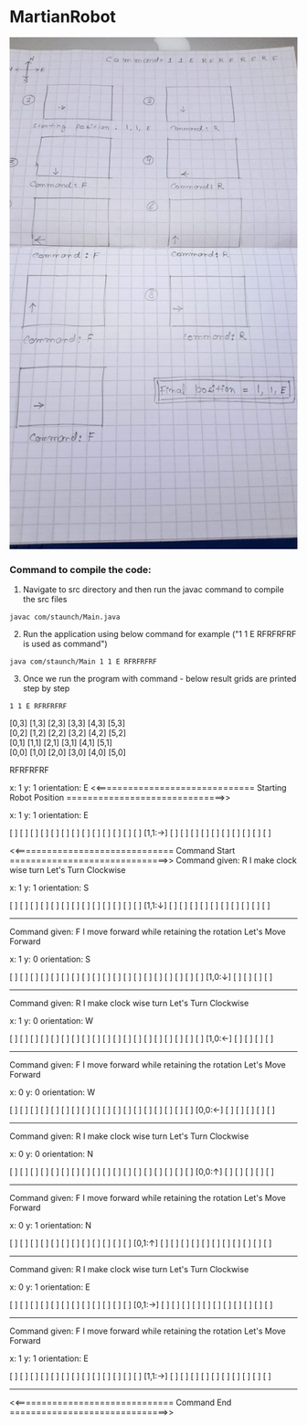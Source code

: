 # MartianRobot

![Alt text](res/Robot-Movement-1stCommand-Example.jpeg?raw=true "Understanding Robot movement ")


### Command to compile the code:
1. Navigate to src directory and then run the javac command to compile the src files

```
javac com/staunch/Main.java
```

2. Run the application using below command 
   for example ("1 1 E RFRFRFRF is used as command")
```
java com/staunch/Main 1 1 E RFRFRFRF
```
3. Once we run the program with command - below result grids are printed step by step 
``` 
1 1 E RFRFRFRF
```

[0,3]	[1,3]	[2,3]	[3,3]	[4,3]	[5,3]	
[0,2]	[1,2]	[2,2]	[3,2]	[4,2]	[5,2]	
[0,1]	[1,1]	[2,1]	[3,1]	[4,1]	[5,1]	
[0,0]	[1,0]	[2,0]	[3,0]	[4,0]	[5,0]	


RFRFRFRF


x: 1 y: 1 orientation: E
<<============================== Starting Robot Position ==============================>>


x: 1 y: 1 orientation: E


[     ]	[     ]	[     ]	[     ]	[     ]	[     ]	
[     ]	[     ]	[     ]	[     ]	[     ]	[     ]	
[     ]	[1,1:→]	[     ]	[     ]	[     ]	[     ]	
[     ]	[     ]	[     ]	[     ]	[     ]	[     ]	


<<============================== Command Start ==============================>>
Command given: R	I make clock wise turn
Let's Turn Clockwise

x: 1 y: 1 orientation: S


[     ]	[     ]	[     ]	[     ]	[     ]	[     ]	
[     ]	[     ]	[     ]	[     ]	[     ]	[     ]	
[     ]	[1,1:↓]	[     ]	[     ]	[     ]	[     ]	
[     ]	[     ]	[     ]	[     ]	[     ]	[     ]	


------------------------------------------------------------
Command given: F	I move forward while retaining the rotation
Let's Move Forward

x: 1 y: 0 orientation: S


[     ]	[     ]	[     ]	[     ]	[     ]	[     ]	
[     ]	[     ]	[     ]	[     ]	[     ]	[     ]	
[     ]	[     ]	[     ]	[     ]	[     ]	[     ]	
[     ]	[1,0:↓]	[     ]	[     ]	[     ]	[     ]	


------------------------------------------------------------
Command given: R	I make clock wise turn
Let's Turn Clockwise

x: 1 y: 0 orientation: W


[     ]	[     ]	[     ]	[     ]	[     ]	[     ]	
[     ]	[     ]	[     ]	[     ]	[     ]	[     ]	
[     ]	[     ]	[     ]	[     ]	[     ]	[     ]	
[     ]	[1,0:←]	[     ]	[     ]	[     ]	[     ]	


------------------------------------------------------------
Command given: F	I move forward while retaining the rotation
Let's Move Forward

x: 0 y: 0 orientation: W


[     ]	[     ]	[     ]	[     ]	[     ]	[     ]	
[     ]	[     ]	[     ]	[     ]	[     ]	[     ]	
[     ]	[     ]	[     ]	[     ]	[     ]	[     ]	
[0,0:←]	[     ]	[     ]	[     ]	[     ]	[     ]	


------------------------------------------------------------
Command given: R	I make clock wise turn
Let's Turn Clockwise

x: 0 y: 0 orientation: N


[     ]	[     ]	[     ]	[     ]	[     ]	[     ]	
[     ]	[     ]	[     ]	[     ]	[     ]	[     ]	
[     ]	[     ]	[     ]	[     ]	[     ]	[     ]	
[0,0:↑]	[     ]	[     ]	[     ]	[     ]	[     ]	


------------------------------------------------------------
Command given: F	I move forward while retaining the rotation
Let's Move Forward

x: 0 y: 1 orientation: N


[     ]	[     ]	[     ]	[     ]	[     ]	[     ]	
[     ]	[     ]	[     ]	[     ]	[     ]	[     ]	
[0,1:↑]	[     ]	[     ]	[     ]	[     ]	[     ]	
[     ]	[     ]	[     ]	[     ]	[     ]	[     ]	


------------------------------------------------------------
Command given: R	I make clock wise turn
Let's Turn Clockwise

x: 0 y: 1 orientation: E


[     ]	[     ]	[     ]	[     ]	[     ]	[     ]	
[     ]	[     ]	[     ]	[     ]	[     ]	[     ]	
[0,1:→]	[     ]	[     ]	[     ]	[     ]	[     ]	
[     ]	[     ]	[     ]	[     ]	[     ]	[     ]	


------------------------------------------------------------
Command given: F	I move forward while retaining the rotation
Let's Move Forward

x: 1 y: 1 orientation: E


[     ]	[     ]	[     ]	[     ]	[     ]	[     ]	
[     ]	[     ]	[     ]	[     ]	[     ]	[     ]	
[     ]	[1,1:→]	[     ]	[     ]	[     ]	[     ]	
[     ]	[     ]	[     ]	[     ]	[     ]	[     ]	


------------------------------------------------------------
<<============================== Command End ==============================>>